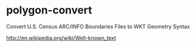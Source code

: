 polygon-convert
===============

Convert U.S. Census ARC/INFO Boundaries Files to WKT Geometry Syntax

http://en.wikipedia.org/wiki/Well-known_text